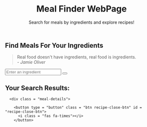 <!DOCTYPE html>
<html lang="en">
<head>
  <meta charset="UTF-8">
  <meta name="viewport" content="width=device-width, initial-scale=1.0">
  <title>Find Meal For Your Ingredients</title>
  <link rel="stylesheet" href="https://cdnjs.cloudflare.com/ajax/libs/font-awesome/5.15.1/css/all.min.css" integrity="sha512-+4zCK9k+qNFUR5X+cKL9EIR+ZOhtIloNl9GIKS57V1MyNsYpYcUrUeQc9vNfzsWfV28IaLL3i96P9sdNyeRssA==" crossorigin="anonymous" />
  <link rel = "stylesheet" href = "style.css">
</head>
<body>
    <header class="main-header">
        <h1>Meal Finder WebPage</h1>
        <p>Search for meals by ingredients and explore recipes!</p>
    </header>
  <div class = "container">
    <div class = "meal-wrapper">
      <div class = "meal-search">
        <h2 class = "title">Find Meals For Your Ingredients</h2>
        <blockquote>Real food doesn't have ingredients, real food is ingredients.<br>
          <cite>- Jamie Oliver</cite>
        </blockquote>
         <div class = "meal-search-box">
          <input type = "text" class = "search-control" placeholder="Enter an ingredient" id = "search-input">
          <button type = "submit" class = "search-btn btn" id = "search-btn">
            <i class = "fas fa-search"></i>
          </button>
        </div>
      </div>
      <div class = "meal-result">
        <h2 class = "title">Your Search Results:</h2>
        <div id= "meal"> 
        </div>
      </div>


      <div class = "meal-details">
    
        <button type = "button" class = "btn recipe-close-btn" id = "recipe-close-btn">
          <i class = "fas fa-times"></i>
        </button>
